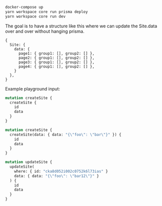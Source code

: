 ```sh
docker-compose up
yarn workspace core run prisma deploy
yarn workspace core run dev
```

The goal is to have a structure like this where we can update the Site.data over and over without hanging prisma.
```
{
  Site: {
    data: {
      page1: { group1: [], group2: [] },
      page2: { group1: [], group2: [] },
      page3: { group1: [], group2: [] },
      page4: { group1: [], group2: [] },
    }
  },
}
```

Example playground input:
```graphql
mutation createSite {
  createSite {
    id
    data
  }
}

mutation createSite {
  createSite(data: { data: "{\"foo\": \"bar\"}" }) {
    id
    data
  }
}

mutation updateSite {
  updateSite(
    where: { id: "cka8d052i002c0752k6l73ias" }
    data: { data: "{\"foo\": \"bar12\"}" }
  ) {
    id
    data
  }
}
```